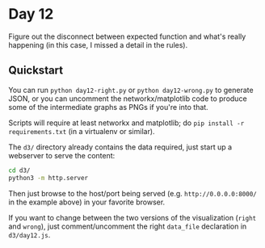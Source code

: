 # Day 12

Figure out the disconnect between expected function and what's really happening
(in this case, I missed a detail in the rules).

## Quickstart

You can run `python day12-right.py` or `python day12-wrong.py` to generate JSON,
or you can uncomment the networkx/matplotlib code to produce some of the
intermediate graphs as PNGs if you're into that.

Scripts will require at least networkx and matplotlib; do
`pip install -r requirements.txt` (in a virtualenv or similar).

The `d3/` directory already contains the data required, just start up a
webserver to serve the content:

```bash
cd d3/
python3 -m http.server
```

Then just browse to the host/port being served (e.g. `http://0.0.0.0:8000/` in
the example above) in your favorite browser.

If you want to change between the two versions of the visualization (`right`
and `wrong`), just comment/uncomment the right `data_file` declaration in
`d3/day12.js`.
